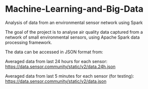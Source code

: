# Machine-Learning-and-Big-Data
Analysis of data from an environmental sensor network using Spark

The goal of the project is to analyse air quality data captured from a network of small environmental sensors, using Apache Spark data processing framework. 

The data can be accessed in JSON format from:

 Averaged data from last 24 hours for each sensor: https://data.sensor.community/static/v2/data.24h.json
 
 Averaged data from last 5 minutes for each sensor (for testing): https://data.sensor.community/static/v2/data.json
